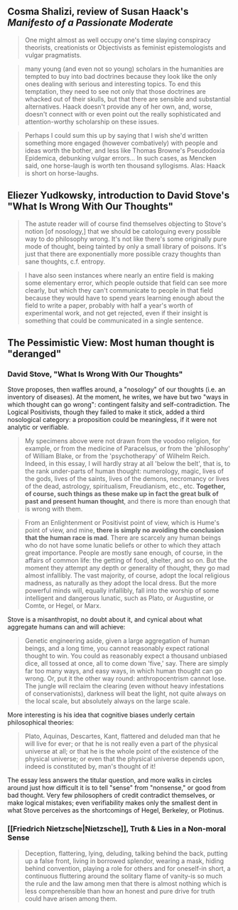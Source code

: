 ## Cosma Shalizi, review of Susan Haack's _Manifesto of a Passionate Moderate_

> One might almost as well occupy one's time slaying conspiracy theorists, creationists or Objectivists as feminist epistemologists and vulgar pragmatists.

> many young (and even not so young) scholars in the humanities are tempted to buy into bad doctrines because they look like the only ones dealing with serious and interesting topics. To end this temptation, they need to see not only that those doctrines are whacked out of their skulls, but that there are sensible and substantial alternatives. Haack doesn't provide any of her own, and, worse, doesn't connect with or even point out the really sophisticated and attention-worthy scholarship on these issues. 

> Perhaps I could sum this up by saying that I wish she'd written something more engaged (however combatively) with people and ideas worth the bother, and less like Thomas Browne's Pseudodoxia Epidemica, debunking vulgar errors...  In such cases, as Mencken said, one horse-laugh is worth ten thousand syllogisms. Alas: Haack is short on horse-laughs.

## Eliezer Yudkowsky, introduction to David Stove's "What Is Wrong With Our Thoughts"

> The astute reader will of course find themselves objecting to Stove's notion [of nosology,] that we should be catologuing every possible way to do philosophy wrong.  It's not like there's some originally pure mode of thought, being tainted by only a small library of poisons.  It's just that there are exponentially more possible crazy thoughts than sane thoughts, c.f. entropy.

> I have also seen instances where nearly an entire field is making some elementary error, which people outside that field can see more clearly, but which they can't communicate to people in that field because they would have to spend years learning enough about the field to write a paper, probably with half a year's worth of experimental work, and not get rejected, even if their insight is something that could be communicated in a single sentence.

## The Pessimistic View: Most human thought is "deranged"

### David Stove, "What Is Wrong With Our Thoughts"

Stove proposes, then waffles around, a "nosology" of our thoughts (i.e. an inventory of diseases). At the moment, he writes, we have but two "ways in which thought can go wrong": contingent falsity and self-contradiction. The Logical Positivists, though they failed to make it stick, added a third nosological category: a proposition could be meaningless, if it were not analytic or verifiable. 

> My specimens above were not drawn from the voodoo religion, for example, or from the medicine of Paracelsus, or from the 'philosophy' of William Blake, or from the 'psychotherapy' of Wilhelm Reich. Indeed, in this essay, I will hardly stray at all 'below the belt', that is, to the rank under-parts of human thought: numerology, magic, lives of the gods, lives of the saints, lives of the demons, necromancy or lives of the dead, astrology, spiritualism, Freudianism, etc., etc. __Together, of course, such things as these make up in fact the great bulk of past and present human thought__, and there is more than enough that is wrong with them.

> From an Enlightenment or Positivist point of view, which is Hume's point of view, and mine, __there is simply no avoiding the conclusion that the human race is mad__. There are scarcely any human beings who do not have some lunatic beliefs or other to which they attach great importance. People are mostly sane enough, of course, in the affairs of common life: the getting of food, shelter, and so on. But the moment they attempt any depth or generality of thought, they go mad almost infallibly. The vast majority, of course, adopt the local religious madness, as naturally as they adopt the local dress. But the more powerful minds will, equally infallibly, fall into the worship of some intelligent and dangerous lunatic, such as Plato, or Augustine, or Comte, or Hegel, or Marx.

Stove is a misanthropist, no doubt about it, and cynical about what aggregate humans can and will achieve:

> Genetic engineering aside, given a large aggregation of human beings, and a long time, you cannot reasonably expect rational thought to win. You could as reasonably expect a thousand unbiased dice, all tossed at once, all to come down 'five,' say. There are simply far too many ways, and easy ways, in which human thought can go wrong. Or, put it the other way round: anthropocentrism cannot lose. The jungle will reclaim the clearing (even without heavy infestations of conservationists), darkness will beat the light, not quite always on the local scale, but absolutely always on the large scale.

More interesting is his idea that cognitive biases underly certain philosophical theories:

> Plato, Aquinas, Descartes, Kant, flattered and deluded man that he will live for ever; or that he is not really even a part of the physical universe at all; or that he is the whole point of the existence of the physical universe; or even that the physical universe depends upon, indeed is constituted by, man's thought of it!

The essay less answers the titular question, and more walks in circles around just how difficult it is to tell "sense" from "nonsense," or good from bad thought. Very few philosophers of credit contradict themselves, or make logical mistakes; even verifiability makes only the smallest dent in what Stove perceives as the shortcomings of Hegel, Berkeley, or Plotinus.  

### [[Friedrich Nietzsche|Nietzsche]], Truth & Lies in a Non-moral Sense

> Deception, flattering, lying, deluding, talking behind the back, putting up a false front, living in borrowed splendor, wearing a mask, hiding behind convention, playing a role for others and for oneself-in short, a continuous fluttering around the solitary flame of vanity-is so much the rule and the law among men that there is almost nothing which is less comprehensible than how an honest and pure drive for truth could have arisen among them.